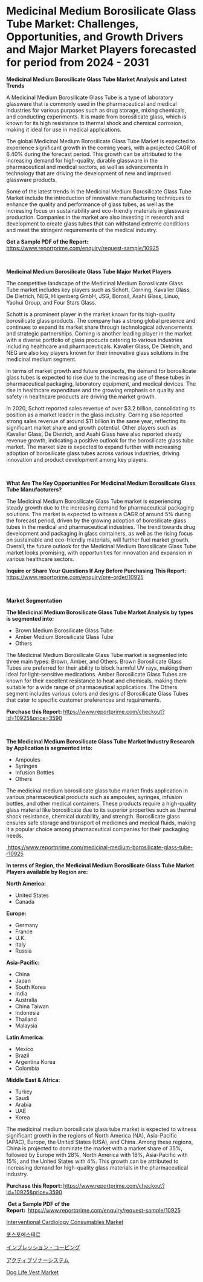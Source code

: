 <p><h1>Medicinal Medium Borosilicate Glass Tube Market: Challenges, Opportunities, and Growth Drivers and Major Market Players forecasted for period from 2024 - 2031</h1></p><p><strong>Medicinal Medium Borosilicate Glass Tube Market Analysis and Latest Trends</strong></p>
<p><p>A Medicinal Medium Borosilicate Glass Tube is a type of laboratory glassware that is commonly used in the pharmaceutical and medical industries for various purposes such as drug storage, mixing chemicals, and conducting experiments. It is made from borosilicate glass, which is known for its high resistance to thermal shock and chemical corrosion, making it ideal for use in medical applications.</p><p>The global Medicinal Medium Borosilicate Glass Tube Market is expected to experience significant growth in the coming years, with a projected CAGR of 6.40% during the forecast period. This growth can be attributed to the increasing demand for high-quality, durable glassware in the pharmaceutical and medical sectors, as well as advancements in technology that are driving the development of new and improved glassware products.</p><p>Some of the latest trends in the Medicinal Medium Borosilicate Glass Tube Market include the introduction of innovative manufacturing techniques to enhance the quality and performance of glass tubes, as well as the increasing focus on sustainability and eco-friendly materials in glassware production. Companies in the market are also investing in research and development to create glass tubes that can withstand extreme conditions and meet the stringent requirements of the medical industry.</p></p>
<p><strong>Get a Sample PDF of the Report:&nbsp;</strong> <a href="https://www.reportprime.com/enquiry/request-sample/10925">https://www.reportprime.com/enquiry/request-sample/10925</a></p>
<p>&nbsp;</p>
<p><strong>Medicinal Medium Borosilicate Glass Tube Major Market Players</strong></p>
<p><p>The competitive landscape of the Medicinal Medium Borosilicate Glass Tube market includes key players such as Schott, Corning, Kavalier Glass, De Dietrich, NEG, Hilgenberg GmbH, JSG, Borosil, Asahi Glass, Linuo, Yaohui Group, and Four Stars Glass. </p><p>Schott is a prominent player in the market known for its high-quality borosilicate glass products. The company has a strong global presence and continues to expand its market share through technological advancements and strategic partnerships. Corning is another leading player in the market with a diverse portfolio of glass products catering to various industries including healthcare and pharmaceuticals. Kavalier Glass, De Dietrich, and NEG are also key players known for their innovative glass solutions in the medicinal medium segment. </p><p>In terms of market growth and future prospects, the demand for borosilicate glass tubes is expected to rise due to the increasing use of these tubes in pharmaceutical packaging, laboratory equipment, and medical devices. The rise in healthcare expenditure and the growing emphasis on quality and safety in healthcare products are driving the market growth. </p><p>In 2020, Schott reported sales revenue of over $3.2 billion, consolidating its position as a market leader in the glass industry. Corning also reported strong sales revenue of around $11 billion in the same year, reflecting its significant market share and growth potential. Other players such as Kavalier Glass, De Dietrich, and Asahi Glass have also reported steady revenue growth, indicating a positive outlook for the borosilicate glass tube market. The market size is expected to expand further with increasing adoption of borosilicate glass tubes across various industries, driving innovation and product development among key players.</p></p>
<p>&nbsp;</p>
<p><strong>What Are The Key Opportunities For Medicinal Medium Borosilicate Glass Tube Manufacturers?</strong></p>
<p><p>The Medicinal Medium Borosilicate Glass Tube market is experiencing steady growth due to the increasing demand for pharmaceutical packaging solutions. The market is expected to witness a CAGR of around 5% during the forecast period, driven by the growing adoption of borosilicate glass tubes in the medical and pharmaceutical industries. The trend towards drug development and packaging in glass containers, as well as the rising focus on sustainable and eco-friendly materials, will further fuel market growth. Overall, the future outlook for the Medicinal Medium Borosilicate Glass Tube market looks promising, with opportunities for innovation and expansion in various healthcare sectors.</p></p>
<p><strong>Inquire or Share Your Questions If Any Before Purchasing This Report:</strong> <a href="https://www.reportprime.com/enquiry/pre-order/10925">https://www.reportprime.com/enquiry/pre-order/10925</a></p>
<p>&nbsp;</p>
<p><strong>Market Segmentation</strong></p>
<p><strong>The Medicinal Medium Borosilicate Glass Tube Market Analysis by types is segmented into:</strong></p>
<p><ul><li>Brown Medium Borosilicate Glass Tube</li><li>Amber Medium Borosilicate Glass Tube</li><li>Others</li></ul></p>
<p><p>The Medicinal Medium Borosilicate Glass Tube market is segmented into three main types: Brown, Amber, and Others. Brown Borosilicate Glass Tubes are preferred for their ability to block harmful UV rays, making them ideal for light-sensitive medications. Amber Borosilicate Glass Tubes are known for their excellent resistance to heat and chemicals, making them suitable for a wide range of pharmaceutical applications. The Others segment includes various colors and designs of Borosilicate Glass Tubes that cater to specific customer preferences and requirements.</p></p>
<p><strong>Purchase this Report:&nbsp;</strong><a href="https://www.reportprime.com/checkout?id=10925&price=3590">https://www.reportprime.com/checkout?id=10925&price=3590</a></p>
<p>&nbsp;</p>
<p><strong>The Medicinal Medium Borosilicate Glass Tube Market Industry Research by Application is segmented into:</strong></p>
<p><ul><li>Ampoules</li><li>Syringes</li><li>Infusion Bottles</li><li>Others</li></ul></p>
<p><p>The medicinal medium borosilicate glass tube market finds application in various pharmaceutical products such as ampoules, syringes, infusion bottles, and other medical containers. These products require a high-quality glass material like borosilicate due to its superior properties such as thermal shock resistance, chemical durability, and strength. Borosilicate glass ensures safe storage and transport of medicines and medical fluids, making it a popular choice among pharmaceutical companies for their packaging needs.</p></p>
<p><a href="https://www.reportprime.com/medicinal-medium-borosilicate-glass-tube-r10925">&nbsp;https://www.reportprime.com/medicinal-medium-borosilicate-glass-tube-r10925</a></p>
<p><strong>In terms of Region, the Medicinal Medium Borosilicate Glass Tube Market Players available by Region are:</strong></p>
<p>
    <p> <strong> North America: </strong>
        <ul>
            <li>United States</li>
            <li>Canada</li>
        </ul>
        </p> 
    <p> <strong> Europe: </strong>
        <ul>
            <li>Germany</li>
            <li>France</li>
            <li>U.K.</li>
            <li>Italy</li>
            <li>Russia</li>
        </ul>
        </p> 
    <p> <strong> Asia-Pacific: </strong>
        <ul>
            <li>China</li>
            <li>Japan</li>
            <li>South Korea</li>
            <li>India</li>
            <li>Australia</li>
            <li>China Taiwan</li>
            <li>Indonesia</li>
            <li>Thailand</li>
            <li>Malaysia</li>
        </ul>
        </p> 
    <p> <strong> Latin America: </strong>
        <ul>
            <li>Mexico</li>
            <li>Brazil</li>
            <li>Argentina Korea</li>
            <li>Colombia</li>
        </ul>
        </p> 
    <p> <strong> Middle East & Africa: </strong>
        <ul>
            <li>Turkey</li>
            <li>Saudi</li>
            <li>Arabia</li>
            <li>UAE</li>
            <li>Korea</li>
        </ul>
    </p>
    </p>
<p><p>The medicinal medium borosilicate glass tube market is expected to witness significant growth in the regions of North America (NA), Asia-Pacific (APAC), Europe, the United States (USA), and China. Among these regions, China is projected to dominate the market with a market share of 35%, followed by Europe with 28%, North America with 18%, Asia-Pacific with 15%, and the United States with 4%. This growth can be attributed to increasing demand for high-quality glass materials in the pharmaceutical industry.</p></p>
<p><strong>Purchase this Report: </strong><a href="https://www.reportprime.com/checkout?id=10925&price=3590">https://www.reportprime.com/checkout?id=10925&price=3590</a></p>
<p>&nbsp;<strong>Get a Sample PDF of the Report:&nbsp;&nbsp;</strong><a href="https://www.reportprime.com/enquiry/request-sample/10925">https://www.reportprime.com/enquiry/request-sample/10925</a></p>
<p><strong></strong></p>
<p><p><a href="https://github.com/joannesouthgate/Market-Research-Report-List-3/blob/main/interventional-cardiology-consumables-market.md">Interventional Cardiology Consumables Market</a></p><p><a href="https://github.com/FelipeGrrady654556/Market-Research-Report-List-1/blob/main/752937374716.md">포스포에스테르</a></p><p><a href="https://github.com/nemesis2824/Market-Research-Report-List-1/blob/main/858085279959.md">インプレッション・コーピング</a></p><p><a href="https://github.com/CieloStamm/Market-Research-Report-List-1/blob/main/336411179960.md">アクティブソナーシステム</a></p><p><a href="https://issuu.com/reportprime-2/docs/dog-life-vest-market-size-2030.pptx">Dog Life Vest Market</a></p></p>